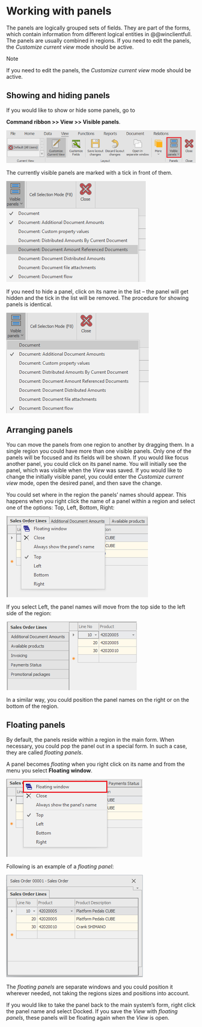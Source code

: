 # Working with panels 

The panels are logically grouped sets of fields. They are part of the forms, which contain information from different logical entities in @@winclientfull. The panels are usually combined in regions. If you need to edit the panels, the *Customize current view* mode should be active.

> [!NOTE]
> If you need to edit the panels, the *Customize current view* mode should be active.

## Showing and hiding panels

If you would like to show or hide some panels, go to 


**Command ribbon >> View >> Visible panels**.

![Visible Panels](visible-panels.png)

The currently visible panels are marked with a tick in front of them.

![Hide Panel](hide-panel.png)
 
If you need to hide a panel, click on its name in the list – the panel will get hidden and the tick in the list will be removed. The procedure for showing panels is identical.

![Show Panel](show-panel.png)

## Arranging panels

You can move the panels from one region to another by dragging them. In a single region you could have more than one visible panels. Only one of the panels will be focused and its fields will be shown. If you would like focus another panel, you could click on its panel name. You will initially see the panel, which was visible when the *View* was saved. If you would like to change the initially visible panel, you could enter the *Customize current view* mode, open the desired panel, and then save the change. 

You could set where in the region the panels’ names should appear. This happens when you right click the name of a panel within a region and select one of the options: Top, Left, Bottom, Right:

![Panel Position](panel-position.png)

If you select Left, the panel names will move from the top side to the left side of the region:
 
![Panel Left Position](panel-left-position.png)

In a similar way, you could position the panel names on the right or on the bottom of the region.

## Floating panels

By default, the panels reside within a region in the main form. When necessary, you could pop the panel out in a special form. In such a case, they are called 
*floating panels*.

A panel becomes *floating* when you right click on its name and from the menu you select **Floating window**.
 
![Floating Panels](floating-panels.png)
 
Following is an example of a *floating panel*:

![Floating Window](floating-window.png)

The *floating panels* are separate windows and you could position it wherever needed, not taking the regions sizes and positions into account.

If you would like to take the panel back to the main system’s form, right click the panel name and select Docked. If you save the *View* with *floating panels*, these panels will be floating again when the *View* is open.

